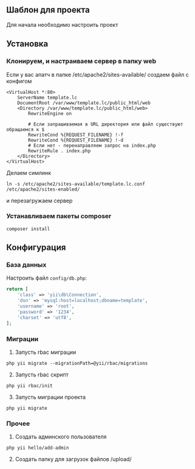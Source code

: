 Шаблон для проекта
------------

Для начала необходимо настроить проект


Установка
------------

### Клонируем, и настраиваем сервер в папку web

Если у вас апатч
в папке /etc/apache2/sites-available/ создаем файл с конфигом

~~~
<VirtualHost *:80>
    ServerName template.lc
    DocumentRoot /var/www/template.lc/public_html/web
    <Directory /var/www/template.lc/public_html/web>
        RewriteEngine on

        # Если запрашиваемая в URL директория или файл существуют обращаемся к $
        RewriteCond %{REQUEST_FILENAME} !-f
        RewriteCond %{REQUEST_FILENAME} !-d
        # Если нет - перенаправляем запрос на index.php
        RewriteRule . index.php
    </Directory>
</VirtualHost>
~~~

Делаем симлинк

~~~
ln -s /etc/apache2/sites-available/template.lc.conf /etc/apache2/sites-enabled/
~~~

и перезагружаем сервер

### Устанавливаем пакеты composer

~~~
composer install
~~~

Конфигурация
-------------

### База данных

Настроить файл `config/db.php`:

```php
return [
    'class' => 'yii\db\Connection',
    'dsn' => 'mysql:host=localhost;dbname=template',
    'username' => 'root',
    'password' => '1234',
    'charset' => 'utf8',
];
```

### Миграции

1. Запусть rbac миграции

~~~
php yii migrate --migrationPath=@yii/rbac/migrations
~~~

2. Запусть rbac скрипт

~~~
php yii rbac/init
~~~

3. Запусть миграции проекта

~~~
php yii migrate
~~~

### Прочее

1. Создать админского пользователя

~~~
php yii hello/add-admin
~~~

2. Создать папку для загрузок файлов /upload/